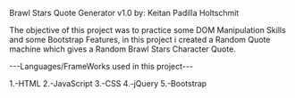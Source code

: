 Brawl Stars Quote Generator v1.0
by: Keitan Padilla Holtschmit

The objective of this project was to practice some DOM Manipulation Skills and some Bootstrap Features, in this project i created a Random Quote machine which gives a Random
Brawl Stars Character Quote.

---Languages/FrameWorks used in this project---

1.-HTML
2.-JavaScript
3.-CSS
4.-jQuery
5.-Bootstrap
